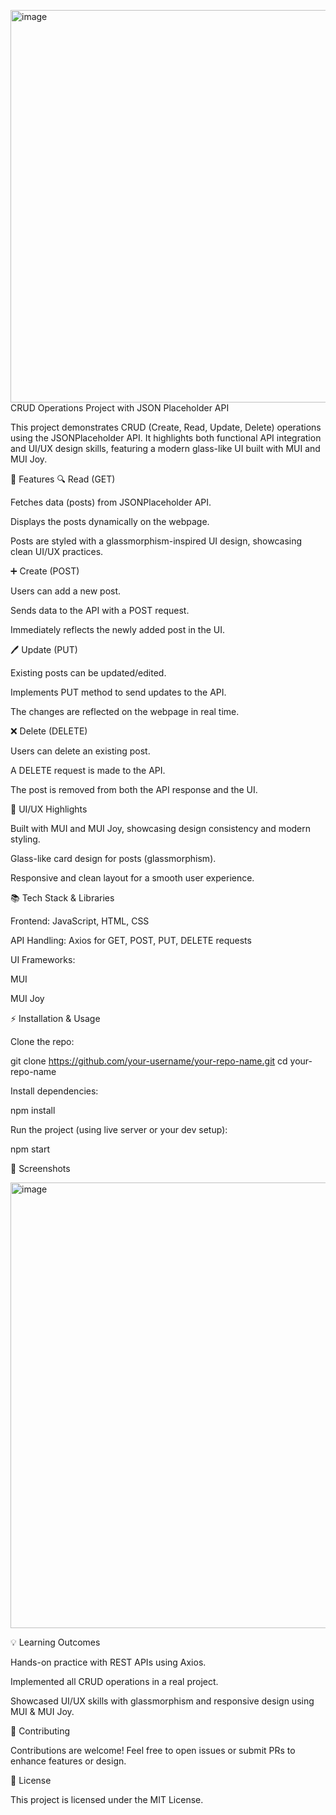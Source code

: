 <img width="1347" height="628" alt="image" src="https://github.com/user-attachments/assets/8931034e-1f01-4270-946c-c8652b61a676" />CRUD Operations Project with JSON Placeholder API

This project demonstrates CRUD (Create, Read, Update, Delete) operations using the JSONPlaceholder
 API. It highlights both functional API integration and UI/UX design skills, featuring a modern glass-like UI built with MUI and MUI Joy.

🚀 Features
🔍 Read (GET)

Fetches data (posts) from JSONPlaceholder API.

Displays the posts dynamically on the webpage.

Posts are styled with a glassmorphism-inspired UI design, showcasing clean UI/UX practices.

➕ Create (POST)

Users can add a new post.

Sends data to the API with a POST request.

Immediately reflects the newly added post in the UI.

🖊️ Update (PUT)

Existing posts can be updated/edited.

Implements PUT method to send updates to the API.

The changes are reflected on the webpage in real time.

❌ Delete (DELETE)

Users can delete an existing post.

A DELETE request is made to the API.

The post is removed from both the API response and the UI.

🎨 UI/UX Highlights

Built with MUI and MUI Joy, showcasing design consistency and modern styling.

Glass-like card design for posts (glassmorphism).

Responsive and clean layout for a smooth user experience.

📚 Tech Stack & Libraries

Frontend: JavaScript, HTML, CSS

API Handling: Axios
 for GET, POST, PUT, DELETE requests

UI Frameworks:

MUI

MUI Joy

⚡ Installation & Usage

Clone the repo:

git clone https://github.com/your-username/your-repo-name.git
cd your-repo-name


Install dependencies:

npm install


Run the project (using live server or your dev setup):

npm start

📸 Screenshots

<img width="1578" height="713" alt="image" src="https://github.com/user-attachments/assets/d0967d12-cb23-494a-a29f-5e0e9cd54fd6" />


💡 Learning Outcomes

Hands-on practice with REST APIs using Axios.

Implemented all CRUD operations in a real project.

Showcased UI/UX skills with glassmorphism and responsive design using MUI & MUI Joy.

🤝 Contributing

Contributions are welcome! Feel free to open issues or submit PRs to enhance features or design.

📜 License

This project is licensed under the MIT License.
